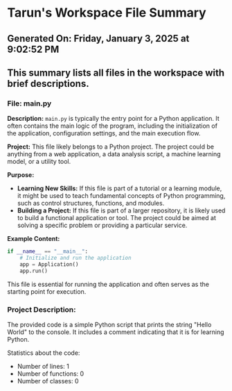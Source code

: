 # Tarun's Workspace File Summary
## Generated On: Friday, January 3, 2025 at 9:02:52 PM
This summary lists all files in the workspace with brief descriptions.
---
### File: main.py

**Description:**
`main.py` is typically the entry point for a Python application. It often contains the main logic of the program, including the initialization of the application, configuration settings, and the main execution flow.

**Project:**
This file likely belongs to a Python project. The project could be anything from a web application, a data analysis script, a machine learning model, or a utility tool.

**Purpose:**
- **Learning New Skills:** If this file is part of a tutorial or a learning module, it might be used to teach fundamental concepts of Python programming, such as control structures, functions, and modules.
- **Building a Project:** If this file is part of a larger repository, it is likely used to build a functional application or tool. The project could be aimed at solving a specific problem or providing a particular service.

**Example Content:**
```python
if __name__ == "__main__":
    # Initialize and run the application
    app = Application()
    app.run()
```

This file is essential for running the application and often serves as the starting point for execution. 
### Project Description:
 The provided code is a simple Python script that prints the string "Hello World" to the console. It includes a comment indicating that it is for learning Python.

Statistics about the code:
- Number of lines: 1
- Number of functions: 0
- Number of classes: 0
